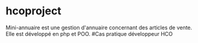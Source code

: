 # hcoproject
Mini-annuaire est une gestion d'annuaire concernant des articles de vente. Elle est développé en php  et POO.
#Cas pratique développeur HCO
